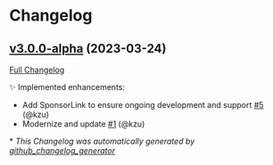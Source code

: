 # Changelog

## [v3.0.0-alpha](https://github.com/devlooped/Mvp.Xml/tree/v3.0.0-alpha) (2023-03-24)

[Full Changelog](https://github.com/devlooped/Mvp.Xml/compare/647a43f04add21073eaa1a5b679d9f6d23bfda52...v3.0.0-alpha)

:sparkles: Implemented enhancements:

- Add SponsorLink to ensure ongoing development and support [\#5](https://github.com/devlooped/Mvp.Xml/pull/5) (@kzu)
- Modernize and update [\#1](https://github.com/devlooped/Mvp.Xml/pull/1) (@kzu)



\* *This Changelog was automatically generated by [github_changelog_generator](https://github.com/github-changelog-generator/github-changelog-generator)*
